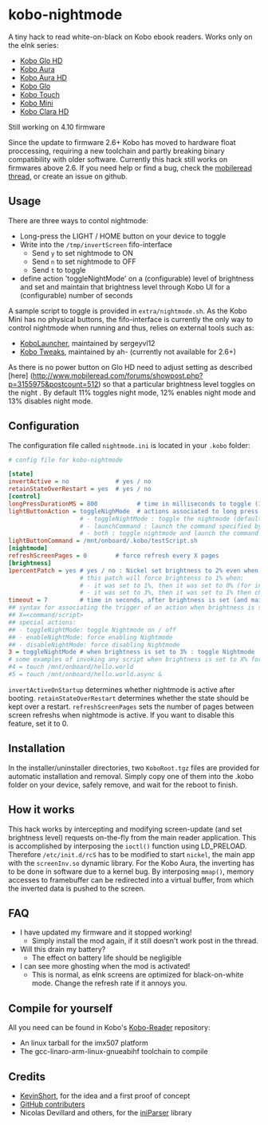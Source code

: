 kobo-nightmode
==============

A tiny hack to read white-on-black on Kobo ebook readers. Works only on the eInk series:
+ [Kobo Glo HD](http://kobo.com/koboglohd)
+ [Kobo Aura](http://kobo.com/koboaura)
+ [Kobo Aura HD](http://kobo.com/koboaurahd)
+ [Kobo Glo](http://kobo.com/koboglo)
+ [Kobo Touch](http://kobo.com/kobotouch)
+ [Kobo Mini](http://kobo.com/kobomini)
+ [Kobo Clara HD](https://uk.kobobooks.com/products/kobo-clara-hd)


Still working on 4.10 firmware

Since the update to firmware 2.6+ Kobo has moved to hardware float proccessing, 
requiring a new toolchain and partly breaking binary compatibility with older software. Currently this hack still works on firmwares above 2.6.
If you need help or find a bug, check the [mobileread thread](http://www.mobileread.com/forums/showthread.php?t=212162), or create an issue on github.

Usage
-----
There are three ways to contol nightmode:
+ Long-press the LIGHT / HOME button on your device to toggle
+ Write into the `/tmp/invertScreen` fifo-interface
  + Send `y` to set nightmode to ON
  + Send `n` to set nightmode to OFF
  + Send `t` to toggle
+ define action 'toggleNightMode' on a (configurable) level of brightness and set and maintain that brightness level through Kobo UI for a (configurable) number of seconds

A sample script to toggle is provided in `extra/nightmode.sh`.
As the Kobo Mini has no physical buttons, the fifo-interface is currently the only way to control nightmode when running and thus, 
relies on external tools such as:
+ [KoboLauncher](http://www.mobileread.com/forums/showthread.php?t=201632), maintained by sergeyvl12
+ [Kobo Tweaks](http://www.mobileread.com/forums/showthread.php?t=206180), maintained by ah- (currently not available for 2.6+)

As there is no power button on Glo HD need to adjust setting as described [here] (http://www.mobileread.com/forums/showpost.php?p=3155975&postcount=512) so that
a particular brightness level toggles on the night . By default 11% toggles night mode, 12% enables night mode and 13% disables night mode.

Configuration
-------------
The configuration file called `nightmode.ini` is located in your `.kobo` folder:
```ini
# config file for kobo-nightmode

[state]
invertActive = no             # yes / no
retainStateOverRestart = yes  # yes / no
[control]
longPressDurationMS = 800     		# time in milliseconds to toggle (1000 = 1 second)
lightButtonAction = toggleNighMode	# actions associated to long press of light button:
					# - toggleNightMode : toggle the nightmode (default)
					# - launchCommand : launch the command specified by variable "launchButtonCommand"
					# - both : toggle nightmode and launch the command
lightButtonCommand = /mnt/onboard/.kobo/testScript.sh
[nightmode]
refreshScreenPages = 0        # force refresh every X pages
[brightness]
1percentPatch = yes # yes / no : Nickel set brightness to 2% even when on UI it is set to 1%
                    # this patch will force brightenss to 1% when:
                    # - it was set to 1%, then it was set to 0% (for instance: stand-by) then changed again to "what Nickel says is 2%"
                    # - it was set to 3%, then it was set to 1% then changed again to "what Nickel says is 2%"
timeout = 7         # time in seconds, after brightness is set (and maintained) to a given level, to toggle the action set to that level
## syntax for associating the trigger of an action when brightness is set to X%:
## X=<command/script>
## special actions:
## - toggleNightMode: toggle Nightmode on / off
## - enableNightMode: force enabling Nightmode
## - disableNightMode: force disabling Nightmode
3 = toggleNightMode # when brightness is set to 3% : toggle Nightmode
# some examples of invoking any script when brightness is set to X% for at least TIMEOUT seconds
#4 = touch /mnt/onboard/hello.world
#5 = touch /mnt/onboard/hello.world.async &
```
`invertActiveOnStartup` determines whether nightmode is active after booting. 
`retainStateOverRestart` determines whether the state should be kept over a restart.
`refreshScreenPages` sets the number of pages between screen refreshs when nightmode is active.
If you want to disable this feature, set it to 0.

Installation
------------
In the installer/uninstaller directories, two `KoboRoot.tgz` files are provided for automatic installation and removal.
Simply copy one of them into the .kobo folder on your device, safely remove, and wait for the reboot to finish.

How it works
------------
This hack works by intercepting and modifying screen-update (and set brightness level) requests on-the-fly from the main reader application. 
This is accomplished by interposing the `ioctl()` function using LD_PRELOAD.
Therefore `/etc/init.d/rcS` has to be modified to start `nickel`, the main app with the `screenInv.so` dynamic library.
For the Kobo Aura, the inverting has to be done in software due to a kernel bug. By interposing `mmap()`, memory accesses to framebuffer can be redirected into a virtual buffer, from which the inverted data is pushed to the screen.

FAQ
----
+ I have updated my firmware and it stopped working!
  + Simply install the mod again, if it still doesn't work post in the thread.
+ Will this drain my battery?
  + The effect on battery life should be negligible
+ I can see more ghosting when the mod is activated!
  + This is normal, as eInk screens are optimized for black-on-white mode. Change the refresh rate if it annoys you.

Compile for yourself
--------------------
All you need can be found in Kobo's [Kobo-Reader](https://github.com/kobolabs/Kobo-Reader) repository:
+ An linux tarball for the imx507 platform
+ The gcc-linaro-arm-linux-gnueabihf toolchain to compile

Credits
-------
+ [KevinShort](http://www.mobileread.com/forums/member.php?u=154832), for the idea and a first proof of concept
+ [GitHub contributers](https://github.com/dbeinder/kobo-nightmode/graphs/contributors)
+ Nicolas Devillard and others, for the [iniParser](http://github.com/ndevilla/iniparser) library

